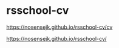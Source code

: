 # rsschool-cv
https://nosensejk.github.io/rsschool-cv/cv

https://nosensejk.github.io/rsschool-cv/

